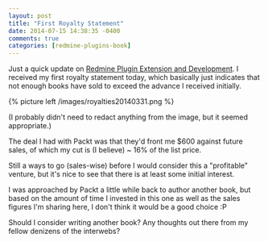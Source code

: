 ```yaml
---
layout: post
title: "First Royalty Statement"
date: 2014-07-15 14:38:35 -0400
comments: true
categories: [redmine-plugins-book]
---
```


Just a quick update on [Redmine Plugin Extension and Development](http://www.packtpub.com/redmine-plugin-extension-and-development/book). I received my first royalty statement today, which basically just indicates that not enough books have sold to exceed the advance I received initially.

{% picture left /images/royalties20140331.png %}

(I probably didn't need to redact anything from the image, but it seemed appropriate.)

The deal I had with Packt was that they'd front me $600 against future sales, of which my cut is (I believe) ~ 16% of the list price.

Still a ways to go (sales-wise) before I would consider this a "profitable" venture, but it's nice to see that there is at least some initial interest.

I was approached by Packt a little while back to author another book, but based on the amount of time I invested in this one as well as the sales figures I'm sharing here, I don't think it would be a good choice :P

Should I consider writing another book? Any thoughts out there from my fellow denizens of the interwebs?

